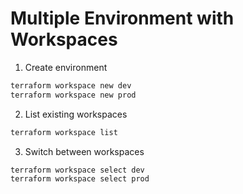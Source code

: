 # Multiple Environment with Workspaces

1. Create environment

```bash
terraform workspace new dev
terraform workspace new prod
```

2. List existing workspaces

```bash
terraform workspace list
```

3. Switch between workspaces

```bash
terraform workspace select dev
terraform workspace select prod
```